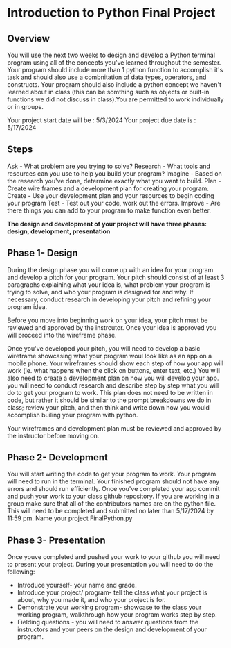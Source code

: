 # Introduction to Python Final Project

## Overview 
You will use the next two weeks to design and develop a Python terminal program using all of the 
concepts you've learned throughout the semester. Your program should include more than 1 python function
to accomplish it's task and should also use a combnitation of data types, operators, and constructs. Your program should also include a python concept we haven't learned about in class (this can be somthing such as objects or built-in functions we did not discuss in class).You are permitted to work individually or in groups. 

Your project start date will be : 5/3/2024
Your project due date is : 5/17/2024

## Steps 
Ask - What problem are you trying to solve?
Research - What tools and resources can you use to help you build your program?
Imagine - Based on the research you've done, determine exactly what you want to build. 
Plan - Create wire frames and a development plan for creating your program.
Create - Use your development plan and your resources to begin coding your program
Test - Test out your code, work out the errors. 
Improve - Are there things you can add to your program to make function even better.  


<b>The design and development of your project will have three phases: design, development, presentation</b>

## Phase 1- Design
During the design phase you will come up with an idea for your program and develop a pitch for your program. Your pitch should consist of at least 3 paragraphs explaining what your idea is, what problem your
program is trying to solve, and who your program is designed for and why. If necessary, conduct research in developing your pitch and refining your program idea.

Before you move into beginning work on your idea, your pitch must be reviewed and approved by the instrcutor. Once your idea is approved you will proceed into the wireframe phase.

Once you've developed your pitch, you will need to develop a basic wireframe showcasing what your program woul look like as an app on a mobile phone.
Your wireframes should show each step of how your app will work (ie. what happens when the click on buttons, enter text, etc.)
You will also need to create a development plan on how you will develop your app. you will need to conduct research and describe step by step what you will do to get your program to work. This plan does not need to be written in code, but rather it should be similar to the prompt breakdowns we do in class; review your pitch, and then think and write down how you would accomplish builing your program with python.

Your wireframes and development plan must be reviewed and approved by the instructor before moving on. 

## Phase 2- Development
You will start writing the code to get your program to work. Your program will need to run in the terminal.
Your finished program should not have any errors and should run efficiently. Once you've completed your app
commit and push your work to your class github repository. If you are working in a group make sure that
all of the contributors names are on the python file. This will need to be completed and submitted no 
later than 5/17/2024 by 11:59 pm. Name your project FinalPython.py


## Phase 3- Presentation
Once youve completed and pushed your work to your github you will need to present your project.
During your presentation you will need to do the following:
- Introduce yourself- your name and grade.
- Introduce your project/ program- tell the class what your project is about, why you made it, and who your project is for.
- Demonstrate your working program- showcase to the class your working program, walkthrough how your program works step by step.
- Fielding questions - you will need to answer questions from the instructors and your peers on the 
design and development of your program.   
